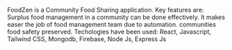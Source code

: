 FoodZen is a Community Food Sharing application. Key features are:
Surplus food management in a community can be done effectively.
It makes easer the job of food management team due to automation.
communities food safety preserved.
Techologies have been used: React, Javascript, Tailwind CSS, Mongodb, Firebase, Node Js, Express Js
